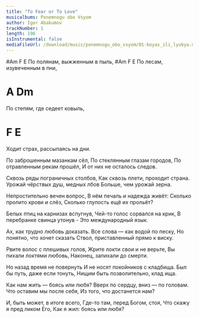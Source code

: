 ```yaml
---
title: "To Fear or To Love"
musicalbums: Ponemnogu obo Vsyom
author: Igor Abakumov
trackNumber: 1
length: 196
isInstrumental: false
mediaFileUrl: /download/music/ponemnogu_obo_vsyom/01-boyas_ili_lyubya.mp3
---
```


#Am           F           E
По полянам, выжженным в пыль,
#Am            F           E
По лесам, изувеченным в пни,
#       A          Dm
По степям, где седеет ковыль,
# F                 E
Ходит страх, рассыпаясь на дни.

По заброшенным мазанкам сёл,
По стеклянным глазам городов,
По отравленным рекам прошёл,
И от них не осталось следов.

Сквозь ряды пограничных столбов,
Как сквозь плети, проходит страна.
Урожай чёрствых душ, медных лбов
Больше, чем урожай зерна.

Непростительно вечен вопрос,
В нём печаль и надежда живёт:
Сколько пролито крови и слёз,
Сколько глупость ещё их прольёт?

Белых птиц на карнизах вспугнув,
Чей-то голос сорвался на крик,
В перебранке свинца утонув -
Это международный язык.

Ах, как трудно любовь доказать.
Все слова — как водой по песку,
Но понятно, что хочет сказать
Ствол, приставленный прямо к виску.

Рвите волос с плешивых голов,
Жрите локти свои и не верьте,
Вы пихали локтями любовь,
Наконец, запихали до смерти.

Но назад время не повернуть
И не носят покойников с кладбища.
Был бы путь, даже если тонуть,
Нищим быть позволительно, клад ища.

Как нам жить — боясь или любя?
Вверх по сердцу, вниз — по головам.
Что оставим мы после себя,
Из того, что достанется нам?

И, быть может, в итоге всего,
Где-то там, перед Богом, стоя,
Что скажу я пред ликом Его,
Как я жил: боясь или любя?
